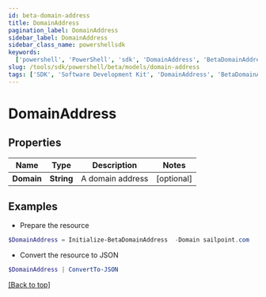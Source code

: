 ```yaml
---
id: beta-domain-address
title: DomainAddress
pagination_label: DomainAddress
sidebar_label: DomainAddress
sidebar_class_name: powershellsdk
keywords:
  ['powershell', 'PowerShell', 'sdk', 'DomainAddress', 'BetaDomainAddress']
slug: /tools/sdk/powershell/beta/models/domain-address
tags: ['SDK', 'Software Development Kit', 'DomainAddress', 'BetaDomainAddress']
---
```


# DomainAddress

## Properties

| Name       | Type       | Description      | Notes      |
| ---------- | ---------- | ---------------- | ---------- |
| **Domain** | **String** | A domain address | [optional] |

## Examples

- Prepare the resource

```powershell
$DomainAddress = Initialize-BetaDomainAddress  -Domain sailpoint.com
```

- Convert the resource to JSON

```powershell
$DomainAddress | ConvertTo-JSON
```

[[Back to top]](#)
